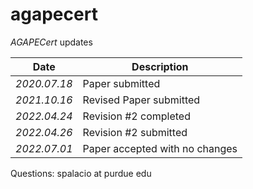 # agapecert
*AGAPECert* updates

| Date | Description |
| ---- | ----------- |
| *2020.07.18* | Paper submitted |
| *2021.10.16* | Revised Paper submitted |
| *2022.04.24* | Revision #2 completed |
| *2022.04.26* | Revision #2 submitted |
| *2022.07.01* | Paper accepted with no changes |

Questions: spalacio at purdue edu

